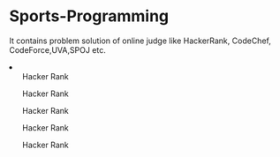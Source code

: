 # Sports-Programming
It contains problem solution of online judge like HackerRank, CodeChef, CodeForce,UVA,SPOJ etc.
<li>
  <ol>
    Hacker Rank
  </ol>
  <ol>
    Hacker Rank
    </ol>
  <ol>
    Hacker Rank
  </ol>
  <ol>
    Hacker Rank
  </ol>
  <ol>
    Hacker Rank
  </ol>
</li>
